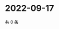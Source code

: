 # 2022-09-17

共 0 条

<!-- BEGIN WEIBO -->
<!-- 最后更新时间 Sat Sep 17 2022 02:22:50 GMT+0800 (China Standard Time) -->

<!-- END WEIBO -->
